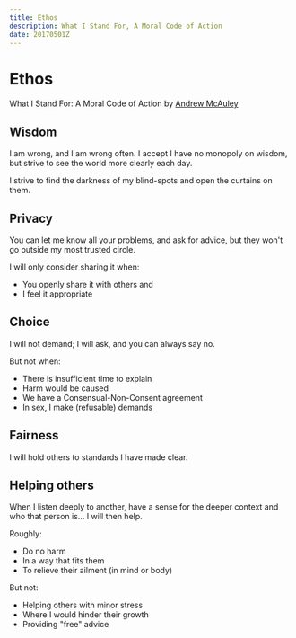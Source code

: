 ```yaml
---
title: Ethos
description: What I Stand For, A Moral Code of Action
date: 20170501Z
---
```


# Ethos
What I Stand For: A Moral Code of Action by [Andrew McAuley](http://andrewmcauley.co.uk/)


## Wisdom

I am wrong, and I am wrong often. I accept I have no monopoly on wisdom, but strive to see the world more clearly each day.

I strive to find the darkness of my blind-spots and open the curtains on them.


## Privacy 

You can let me know all your problems, and ask for advice, but they won't go outside my most trusted circle.

I will only consider sharing it when:
 - You openly share it with others and
 - I feel it appropriate


## Choice

I will not demand; I will ask, and you can always say no.

But not when:
 - There is insufficient time to explain
 - Harm would be caused
 - We have a Consensual-Non-Consent agreement
 - In sex, I make (refusable) demands


## Fairness

I will hold others to standards I have made clear.


## Helping others

When I listen deeply to another, have a sense for the deeper context and who that person is... I will then help.

Roughly:
 - Do no harm
 - In a way that fits them
 - To relieve their ailment (in mind or body)

But not:
 - Helping others with minor stress
 - Where I would hinder their growth
 - Providing "free" advice
